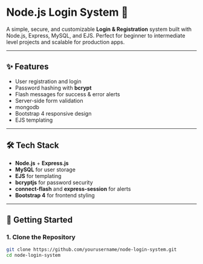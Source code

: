 # Node.js Login System 🔐

A simple, secure, and customizable **Login & Registration** system built with Node.js, Express, MySQL, and EJS. Perfect for beginner to intermediate level projects and scalable for production apps.

---

## ✨ Features

- User registration and login
- Password hashing with **bcrypt**
- Flash messages for success & error alerts
- Server-side form validation
- mongodb
- Bootstrap 4 responsive design
- EJS templating

---

## 🛠 Tech Stack

- **Node.js** + **Express.js**
- **MySQL** for user storage
- **EJS** for templating
- **bcryptjs** for password security
- **connect-flash** and **express-session** for alerts
- **Bootstrap 4** for frontend styling

---

## 🚀 Getting Started

### 1. Clone the Repository

```bash
git clone https://github.com/yourusername/node-login-system.git
cd node-login-system
